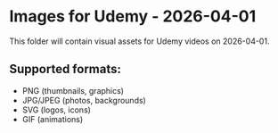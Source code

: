 # Images for Udemy - 2026-04-01

This folder will contain visual assets for Udemy videos on 2026-04-01.

## Supported formats:
- PNG (thumbnails, graphics)
- JPG/JPEG (photos, backgrounds)
- SVG (logos, icons)
- GIF (animations)
